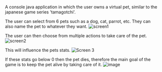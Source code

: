 A console java application in which the user owns a virtual pet, similar to the japanese game series 'tamagotchi'.

The user can select from 6 pets such as a dog, cat, parrot, etc. They can also name the pet to whatever they want.
![screen1](https://github.com/Squing0/Virtual-Pet-CW2/assets/119138371/cd5d2a12-7a00-4b41-8969-a664b6629227)

The user can then choose from multiple actions to take care of the pet.
![screen2](https://github.com/Squing0/Virtual-Pet-CW2/assets/119138371/81647d84-4a46-4f51-808b-b2ac54365755)

This will influence the pets stats.
![Screen 3](https://github.com/Squing0/Virtual-Pet-CW2/assets/119138371/59525d36-5c63-418d-a096-9e98b01f9fd0)

If these stats go below 0 then the pet dies, therefore the main goal of the game is to keep the pet alive by taking care of it.
![image](https://github.com/Squing0/Virtual-Pet-CW2/assets/119138371/9a4ec6de-2496-470c-afa1-d50a935b3135)
